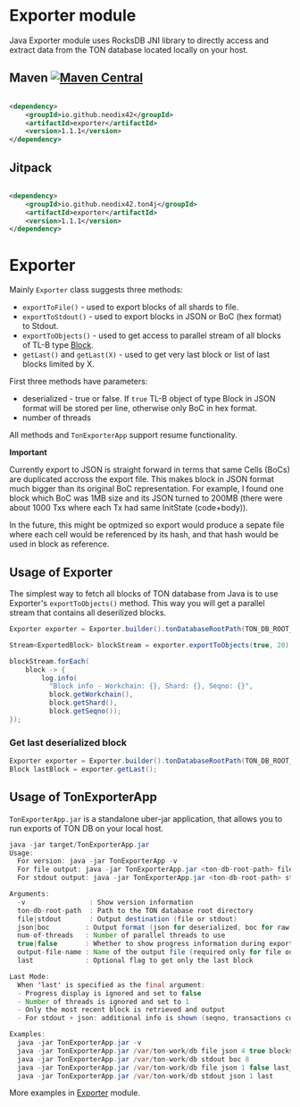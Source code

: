 # Exporter module

Java Exporter module uses RocksDB JNI library to directly access and extract data from the TON database located locally on your host.  

## Maven [![Maven Central][maven-central-svg]][maven-central]

```xml

<dependency>
    <groupId>io.github.neodix42</groupId>
    <artifactId>exporter</artifactId>
    <version>1.1.1</version>
</dependency>
```

## Jitpack

```xml

<dependency>
    <groupId>io.github.neodix42.ton4j</groupId>
    <artifactId>exporter</artifactId>
    <version>1.1.1</version>
</dependency>
```

# Exporter

Mainly `Exporter` class suggests three methods:
 - `exportToFile()` - used to export blocks of all shards to file. 
 - `exportToStdout()` - used to export blocks in JSON or BoC (hex format) to Stdout.
 - `exportToObjects()` - used to get access to parallel stream of all blocks of TL-B type [Block](https://github.com/ton-blockchain/ton/blob/master/crypto/block/block.tlb). 
 - `getLast()` and `getLast(X)` - used to get very last block or list of last blocks limited by X.


First three methods have parameters:
 - deserialized - true or false. If `true` TL-B object of type Block in JSON format will be stored per line, otherwise only BoC in hex format.
 - number of threads 

All methods and `TonExporterApp` support resume functionality.

**Important**

Currently export to JSON is straight forward in terms that same Cells (BoCs) are duplicated accross the export file.
This makes block in JSON format much bigger than its original BoC representation.
For example, I found one block which BoC was 1MB size and its JSON turned to 200MB (there were about 1000 Txs where each Tx had same InitState (code+body)).

In the future, this might be optmized so export would produce a sepate file where each cell would be referenced by its hash, and that hash would be used in block as reference.

## Usage of Exporter

The simplest way to fetch all blocks of TON database from Java is to use Exporter's `exportToObjects()` method.
This way you will get a parallel stream that contains all deserilized blocks.

```java
Exporter exporter = Exporter.builder().tonDatabaseRootPath(TON_DB_ROOT_PATH).build();

Stream<ExportedBlock> blockStream = exporter.exportToObjects(true, 20);

blockStream.forEach(
    block -> {
        log.info(
          "Block info - Workchain: {}, Shard: {}, Seqno: {}",
          block.getWorkchain(),
          block.getShard(),
          block.getSeqno());
});
```
### Get last deserialized block

```java
Exporter exporter = Exporter.builder().tonDatabaseRootPath(TON_DB_ROOT_PATH).build();
Block lastBlock = exporter.getLast();
```

## Usage of TonExporterApp

`TonExporterApp.jar` is a standalone uber-jar application, that allows you to run exports of TON DB on your local host.  

```java
java -jar target/TonExporterApp.jar 
Usage:
  For version: java -jar TonExporterApp -v
  For file output: java -jar TonExporterApp.jar <ton-db-root-path> file <json|boc> <num-of-threads> <true|false> <output-file-name> [last]
  For stdout output: java -jar TonExporterApp.jar <ton-db-root-path> stdout <json|boc> <num-of-threads> [<true|false>] [last]

Arguments:
  -v                : Show version information
  ton-db-root-path  : Path to the TON database root directory
  file|stdout       : Output destination (file or stdout)
  json|boc         : Output format (json for deserialized, boc for raw hex)
  num-of-threads   : Number of parallel threads to use
  true|false       : Whether to show progress information during export
  output-file-name : Name of the output file (required only for file output)
  last             : Optional flag to get only the last block

Last Mode:
  When 'last' is specified as the final argument:
  - Progress display is ignored and set to false
  - Number of threads is ignored and set to 1
  - Only the most recent block is retrieved and output
  - For stdout + json: additional info is shown (seqno, transactions count, messages count)

Examples:
  java -jar TonExporterApp.jar -v
  java -jar TonExporterApp.jar /var/ton-work/db file json 4 true blocks.json
  java -jar TonExporterApp.jar /var/ton-work/db stdout boc 8
  java -jar TonExporterApp.jar /var/ton-work/db file json 1 false last_block.json last
  java -jar TonExporterApp.jar /var/ton-work/db stdout json 1 last
```

More examples in [Exporter](../exporter/src/test/java/org/ton/ton4j/exporter) module.

[maven-central-svg]: https://img.shields.io/maven-central/v/io.github.neodix42/emulator

[maven-central]: https://mvnrepository.com/artifact/io.github.neodix42/emulator

[ton-svg]: https://img.shields.io/badge/Based%20on-TON-blue

[ton]: https://ton.org